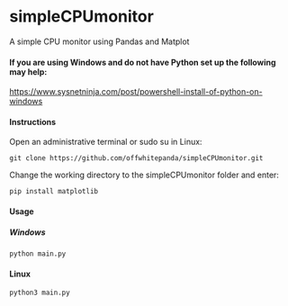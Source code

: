 # simpleCPUmonitor
A simple CPU monitor using Pandas and Matplot

#### If you are using Windows and do not have Python set up the following may help:
https://www.sysnetninja.com/post/powershell-install-of-python-on-windows

#### Instructions

Open an administrative terminal or sudo su in Linux:<br>

```
git clone https://github.com/offwhitepanda/simpleCPUmonitor.git
```

Change the working directory to the simpleCPUmonitor folder and enter:<br>

```
pip install matplotlib
```

#### Usage

##### Windows

```
python main.py
```

#### Linux

```
python3 main.py
```
